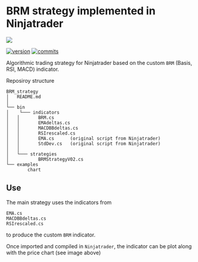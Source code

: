 # BRM strategy implemented in Ninjatrader

![](https://github.com/Mauva27/BRM_strategy/examples/chart.png)


[![version](https://img.shields.io/github/v/release/Mauva27/BRM_strategy?display_name=release)](https://github.com/Mauva27/BRM_strategy/releases)
[![commits](https://img.shields.io/github/commit-activity/m/Mauva27/BRM_strategy?color=green)]()


Algorithmic trading strategy for Ninjatrader based on the custom ```BRM``` (Basis, RSI, MACD) indicator. 

Reposiroy structure

```
BRM_strategy
│   README.md 
│
└── bin
│    └─── indicators
│	│		BRM.cs
│	│		EMAdeltas.cs
│	│		MACDBBdeltas.cs
│	│		RSIrescaled.cs
│	│		EMA.cs 		(original script from Ninjatrader)
│	│		StdDev.cs	(original script from Ninjatrader)
│	│
│	└─── strategies
│			BRMStrategyV02.cs
└── examples
		chart

```

## Use

The main strategy uses the indicators from

```
EMA.cs
MACDBBdeltas.cs
RSIrescaled.cs

```

to produce the custom ```BRM``` indicator.

Once imported and compiled in ```Ninjatrader```, the indicator can be plot along with the price chart (see image above)
